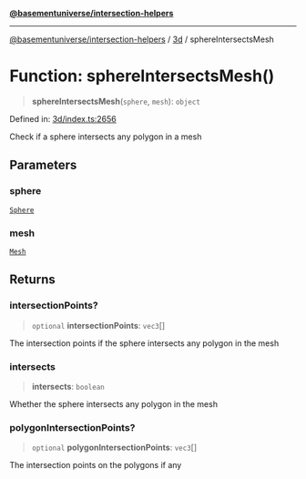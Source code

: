 [**@basementuniverse/intersection-helpers**](../../README.md)

***

[@basementuniverse/intersection-helpers](../../README.md) / [3d](../README.md) / sphereIntersectsMesh

# Function: sphereIntersectsMesh()

> **sphereIntersectsMesh**(`sphere`, `mesh`): `object`

Defined in: [3d/index.ts:2656](https://github.com/basementuniverse/intersection-helpers/blob/3a364a58f0714fe52065b40529091d774e3a1a50/src/3d/index.ts#L2656)

Check if a sphere intersects any polygon in a mesh

## Parameters

### sphere

[`Sphere`](../types/type-aliases/Sphere.md)

### mesh

[`Mesh`](../types/type-aliases/Mesh.md)

## Returns

### intersectionPoints?

> `optional` **intersectionPoints**: `vec3`[]

The intersection points if the sphere intersects any polygon in the mesh

### intersects

> **intersects**: `boolean`

Whether the sphere intersects any polygon in the mesh

### polygonIntersectionPoints?

> `optional` **polygonIntersectionPoints**: `vec3`[]

The intersection points on the polygons if any
